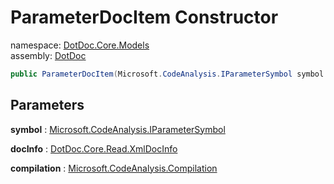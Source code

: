 ﻿# ParameterDocItem Constructor

namespace: [DotDoc\.Core\.Models](../../DotDoc.Core.Models.md)<br />
assembly: [DotDoc](../../../DotDoc.md)



```csharp
public ParameterDocItem(Microsoft.CodeAnalysis.IParameterSymbol symbol ,DotDoc.Core.Read.XmlDocInfo docInfo ,Microsoft.CodeAnalysis.Compilation compilation);
```

## Parameters

__symbol__ : [Microsoft\.CodeAnalysis\.IParameterSymbol](https://docs.microsoft.com/dotnet/api/Microsoft.CodeAnalysis.IParameterSymbol)



__docInfo__ : [DotDoc\.Core\.Read\.XmlDocInfo](../../../DotDoc/DotDoc.Core.Read/XmlDocInfo.md)



__compilation__ : [Microsoft\.CodeAnalysis\.Compilation](https://docs.microsoft.com/dotnet/api/Microsoft.CodeAnalysis.Compilation)



